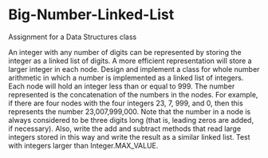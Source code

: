 # Big-Number-Linked-List
Assignment for a Data Structures class

An integer with any number of digits can be represented by storing the integer as a linked list of digits. A more efficient representation will store a larger integer in each node. Design and implement a class for whole number arithmetic in which a number is implemented as a linked list of integers. Each node will hold an integer less than or equal to 999. The number represented is the concatenation of the numbers in the nodes. For example, if there are four nodes with the four integers 23, 7, 999, and 0, then this represents the number 23,007,999,000. Note that the number in a node is always considered to be three digits long (that is, leading zeros are added, if necessary). Also, write the add and subtract methods that read large integers stored in this way and write the result as a similar linked list. Test with integers larger than Integer.MAX_VALUE. 
